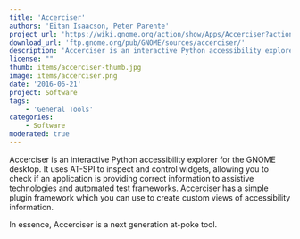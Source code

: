 ```yaml
---
title: 'Accerciser'
authors: 'Eitan Isaacson, Peter Parente'
project_url: 'https://wiki.gnome.org/action/show/Apps/Accerciser?action=show&redirect=Accerciser'
download_url: 'ftp.gnome.org/pub/GNOME/sources/accerciser/'
description: 'Accerciser is an interactive Python accessibility explorer for the GNOME desktop.'
license: ""
thumb: items/accerciser-thumb.jpg
image: items/accerciser.png
date: '2016-06-21'
project: Software
tags:
    - 'General Tools'
categories:
    - Software
moderated: true
---
```


Accerciser is an interactive Python accessibility explorer for the GNOME desktop. It uses AT-SPI to inspect and control widgets, allowing you to check if an application is providing correct information to assistive technologies and automated test frameworks. Accerciser has a simple plugin framework which you can use to create custom views of accessibility information.

In essence, Accerciser is a next generation at-poke tool.